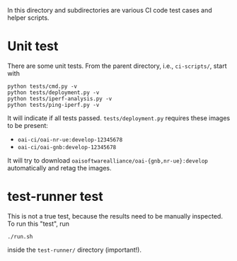 In this directory and subdirectories are various CI code test cases and helper
scripts.

# Unit test

There are some unit tests. From the parent directory, i.e., `ci-scripts/`,
start with

    python tests/cmd.py -v
    python tests/deployment.py -v
    python tests/iperf-analysis.py -v
    python tests/ping-iperf.py -v

It will indicate if all tests passed. `tests/deployment.py` requires these
images to be present:

- `oai-ci/oai-nr-ue:develop-12345678`
- `oai-ci/oai-gnb:develop-12345678`

It will try to download `oaisoftwarealliance/oai-{gnb,nr-ue}:develop`
automatically and retag the images.

# test-runner test

This is not a true test, because the results need to be manually inspected. To
run this "test", run

    ./run.sh

inside the `test-runner/` directory (important!).
